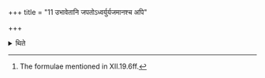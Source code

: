 +++
title = "11 उभावेतानि जपतोऽध्वर्युर्यजमानश्च अपि"

+++

<details><summary>थिते</summary>

11. Both the Adhvaryu and the sacrificer mutter these (formulae)[^1] or rather only the sacrificer (mutters them).  

[^1]: The formulae mentioned in XII.19.6ff.  
</details>
